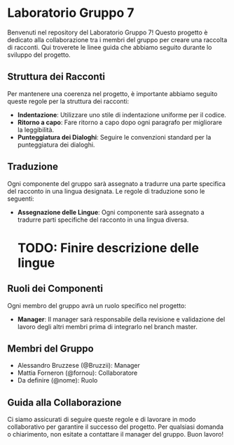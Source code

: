 # Laboratorio Gruppo 7

Benvenuti nel repository del Laboratorio Gruppo 7! Questo progetto è dedicato alla collaborazione tra i membri del gruppo per creare una raccolta di racconti. Qui troverete le linee guida che abbiamo seguito durante lo sviluppo del progetto.

## Struttura dei Racconti

Per mantenere una coerenza nel progetto, è importante abbiamo seguito queste regole per la struttura dei racconti:

- **Indentazione**: Utilizzare uno stile di indentazione uniforme per il codice.
- **Ritorno a capo**: Fare ritorno a capo dopo ogni paragrafo per migliorare la leggibilità.
- **Punteggiatura dei Dialoghi**: Seguire le convenzioni standard per la punteggiatura dei dialoghi.

## Traduzione

Ogni componente del gruppo sarà assegnato a tradurre una parte specifica del racconto in una lingua designata. Le regole di traduzione sono le seguenti:

- **Assegnazione delle Lingue**: Ogni componente sarà assegnato a tradurre parti specifiche del racconto in una lingua diversa.
  # TODO: Finire descrizione delle lingue

## Ruoli dei Componenti

Ogni membro del gruppo avrà un ruolo specifico nel progetto:

- **Manager**: Il manager sarà responsabile della revisione e validazione del lavoro degli altri membri prima di integrarlo nel branch master.

## Membri del Gruppo

- Alessandro Bruzzese (@Bruzzii): Manager
- Mattia Forneron (@fornou): Collaboratore
- Da definire (@nome): Ruolo

## Guida alla Collaborazione

Ci siamo assicurati di seguire queste regole e di lavorare in modo collaborativo per garantire il successo del progetto. Per qualsiasi domanda o chiarimento, non esitate a contattare il manager del gruppo. Buon lavoro!

